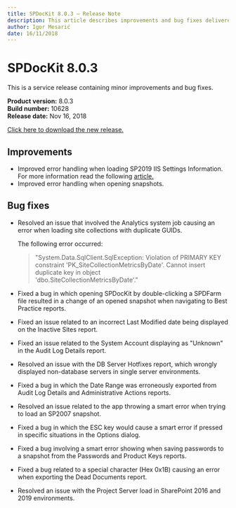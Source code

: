 ```yaml
---
title: SPDocKit 8.0.3 — Release Note
description: This article describes improvements and bug fixes delivered in SPDocKit 8.0.3
author: Igor Mesarić
date: 16/11/2018
---
```


# SPDocKit 8.0.3

This is a service release containing minor improvements and bug fixes.

**Product version:** 8.0.3  
**Build number:** 10628  
**Release date:** Nov 16, 2018

[Click here to download the new release.](https://www.syskit.com/products/spdockit/download/)

## Improvements

* Improved error handling when loading SP2019 IIS Settings Information. For more information read the following [article.](../troubleshooting/server-load-and-user-permissions/error-while-loading-iis-settings.md)
* Improved error handling when opening snapshots.

## Bug fixes

* Resolved an issue that involved the Analytics system job causing an error when loading site collections with duplicate GUIDs.

  The following error occurred:

  > "System.Data.SqlClient.SqlException: Violation of PRIMARY KEY constraint 'PK\_SiteCollectionMetricsByDate'. Cannot insert duplicate key in object  
  > 'dbo.SiteCollectionMetricsByDate'."

* Fixed a bug in which opening SPDocKit by double-clicking a SPDFarm file resulted in a change of an opened snapshot when navigating to Best Practice reports.
* Fixed an issue related to an incorrect Last Modified date being displayed on the Inactive Sites report.
* Fixed an issue related to the System Account displaying as "Unknown" in the Audit Log Details report. 
* Resolved an issue with the DB Server Hotfixes report, which wrongly displayed non-database servers in single server environments. 
* Fixed a bug in which the Date Range was erroneously exported from Audit Log Details and Administrative Actions reports.
* Resolved an issue related to the app throwing a smart error when trying to load an SP2007 snapshot.
* Fixed a bug in which the ESC key would cause a smart error if pressed in specific situations in the Options dialog. 
* Fixed a bug involving a smart error showing when saving passwords to a snapshot from the Passwords and Product Keys reports.
* Fixed a bug related to a special character \(Hex 0x1B\) causing an error when exporting the Dead Documents report. 
* Resolved an issue with the Project Server load in SharePoint 2016 and 2019 environments.

